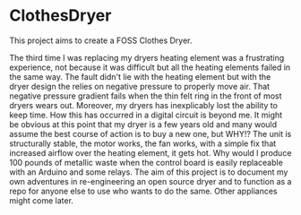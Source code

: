 # ClothesDryer
This project aims to create a FOSS Clothes Dryer.

The third time I was replacing my dryers heating element was a frustrating experience, not because it was difficult but all the heating elements failed in the same way. The fault didn't lie with the heating element but with the dryer design the relies on negative pressure to properly move air. That negative pressure gradient fails when the thin felt ring in the front of most dryers wears out. Moreover, my dryers has inexplicably lost the ability to keep time. How this has occurred in a digital circuit is beyond me.
It might be obvious at this point that my dryer is a few years old and many would assume the best course of action is to buy a new one, but WHY!? The unit is structurally stable, the motor works, the fan works, with a simple fix that increased airflow over the heating element, it gets hot. Why would I produce 100 pounds of metallic waste when the control board is easily replaceable with an Arduino and some relays.
The aim of this project is to document my own adventures in re-engineering an open source dryer and to function as a repo for anyone else to use who wants to do the same. Other appliances might come later.
